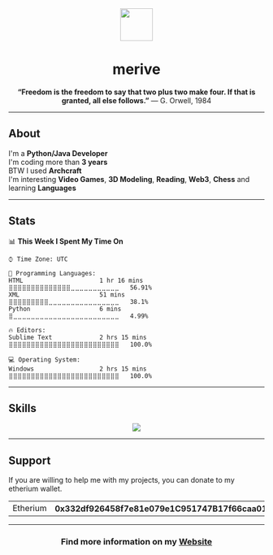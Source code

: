 <div align="center">
    <img src="https://github.com/merive/merive/blob/main/assets/merive.svg" width="64">
    <h1>merive</h1>
    <p><b>“Freedom is the freedom to say that two plus two make four. If that is granted, all else follows.”</b> ― G. Orwell, 1984</p>
</div>

<hr>

<div>
    <h2>About</h2>
    <p>
        I'm a <b>Python/Java Developer</b><br>
        I'm coding more than <b>3 years</b><br>
        BTW I used <b>Archcraft</b><br>
        I'm interesting <b>Video Games</b>, <b>3D Modeling</b>, <b>Reading</b>, <b>Web3</b>, <b>Chess</b> and learning <b>Languages</b>
    </p>
</div>

<hr>
   
<h2>Stats</h2>

<!--START_SECTION:waka-->
📊 **This Week I Spent My Time On** 

```text
⌚︎ Time Zone: UTC

💬 Programming Languages: 
HTML                     1 hr 16 mins        ⣿⣿⣿⣿⣿⣿⣿⣿⣿⣿⣿⣿⣿⣿⣀⣀⣀⣀⣀⣀⣀⣀⣀⣀⣀   56.91% 
XML                      51 mins             ⣿⣿⣿⣿⣿⣿⣿⣿⣿⣀⣀⣀⣀⣀⣀⣀⣀⣀⣀⣀⣀⣀⣀⣀⣀   38.1% 
Python                   6 mins              ⣿⣀⣀⣀⣀⣀⣀⣀⣀⣀⣀⣀⣀⣀⣀⣀⣀⣀⣀⣀⣀⣀⣀⣀⣀   4.99%

🔥 Editors: 
Sublime Text             2 hrs 15 mins       ⣿⣿⣿⣿⣿⣿⣿⣿⣿⣿⣿⣿⣿⣿⣿⣿⣿⣿⣿⣿⣿⣿⣿⣿⣿   100.0%

💻 Operating System: 
Windows                  2 hrs 15 mins       ⣿⣿⣿⣿⣿⣿⣿⣿⣿⣿⣿⣿⣿⣿⣿⣿⣿⣿⣿⣿⣿⣿⣿⣿⣿   100.0%

```


<!--END_SECTION:waka-->

<hr>

<h2>Skills</h2>

<div align="center">
    <img src="https://skillicons.dev/icons?i=linux,py,java,bash,html,css,bootstrap,svg,markdown,sqlite,postgres,gradle,git,github,githubactions,heroku,androidstudio,eclipse,idea,atom,vim,neovim,regex,blender&perline=8" />
</div>

<hr>

<h2>Support</h2>
    <p>
        If you are willing to help me with my projects, you can donate to my etherium wallet.
    </p>
    
<div align="center">
    <table>
            <tr><td>Etherium</th><th>0x332df926458f7e81e079e1C951747B17f66caa01</td></tr>
    </table>
</div>

<hr>

<div align="center">
    <h3>Find more information on my <a href="https://merive.vercel.app/">Website</a></h3>
</div>
